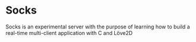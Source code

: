# Socks
Socks is an experimental server with the purpose of learning how to build a real-time multi-client application with C and Löve2D
